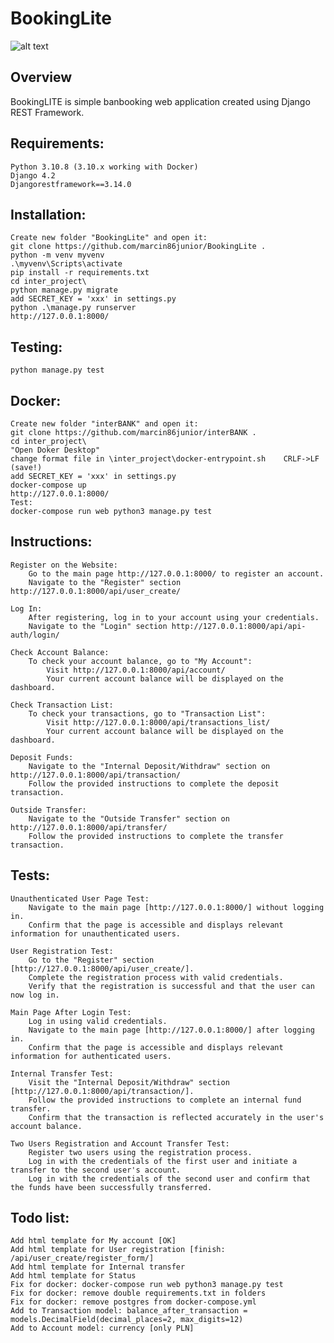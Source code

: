 BookingLite
=====================

![alt text](https://github.com/marcin86junior/interBANK/blob/main/readme.PNG)

Overview
--------

BookingLITE is simple banbooking web application created using Django REST Framework.

Requirements:
-------------

	Python 3.10.8 (3.10.x working with Docker)
	Django 4.2
    Djangorestframework==3.14.0

Installation:
-------------


	Create new folder "BookingLite" and open it:
	git clone https://github.com/marcin86junior/BookingLite .
	python -m venv myvenv
	.\myvenv\Scripts\activate
	pip install -r requirements.txt
	cd inter_project\
	python manage.py migrate
	add SECRET_KEY = 'xxx' in settings.py
	python .\manage.py runserver
	http://127.0.0.1:8000/


Testing:
--------

	python manage.py test


Docker:
-------

	Create new folder "interBANK" and open it:
	git clone https://github.com/marcin86junior/interBANK .
	cd inter_project\
	"Open Doker Desktop"
	change format file in \inter_project\docker-entrypoint.sh    CRLF->LF (save!)
	add SECRET_KEY = 'xxx' in settings.py
	docker-compose up
	http://127.0.0.1:8000/
	Test:
	docker-compose run web python3 manage.py test


Instructions:
-------


    Register on the Website:
        Go to the main page http://127.0.0.1:8000/ to register an account.
        Navigate to the "Register" section http://127.0.0.1:8000/api/user_create/

    Log In:
        After registering, log in to your account using your credentials.
        Navigate to the "Login" section http://127.0.0.1:8000/api/api-auth/login/

    Check Account Balance:
        To check your account balance, go to "My Account":
            Visit http://127.0.0.1:8000/api/account/
            Your current account balance will be displayed on the dashboard.

    Check Transaction List:
        To check your transactions, go to "Transaction List":
            Visit http://127.0.0.1:8000/api/transactions_list/
            Your current account balance will be displayed on the dashboard.

    Deposit Funds:
        Navigate to the "Internal Deposit/Withdraw" section on http://127.0.0.1:8000/api/transaction/
        Follow the provided instructions to complete the deposit transaction.

    Outside Transfer:
        Navigate to the "Outside Transfer" section on http://127.0.0.1:8000/api/transfer/
        Follow the provided instructions to complete the transfer transaction.


Tests:
-------


    Unauthenticated User Page Test:
        Navigate to the main page [http://127.0.0.1:8000/] without logging in.
        Confirm that the page is accessible and displays relevant information for unauthenticated users.

    User Registration Test:
        Go to the "Register" section [http://127.0.0.1:8000/api/user_create/].
        Complete the registration process with valid credentials.
        Verify that the registration is successful and that the user can now log in.
	
	Main Page After Login Test:
        Log in using valid credentials.
        Navigate to the main page [http://127.0.0.1:8000/] after logging in.
        Confirm that the page is accessible and displays relevant information for authenticated users.

    Internal Transfer Test:
        Visit the "Internal Deposit/Withdraw" section [http://127.0.0.1:8000/api/transaction/].
        Follow the provided instructions to complete an internal fund transfer.
        Confirm that the transaction is reflected accurately in the user's account balance.

    Two Users Registration and Account Transfer Test:
        Register two users using the registration process.
        Log in with the credentials of the first user and initiate a transfer to the second user's account.
        Log in with the credentials of the second user and confirm that the funds have been successfully transferred.


Todo list:
-------


    Add html template for My account [OK]
    Add html template for User registration [finish: /api/user_create/register_form/]
    Add html template for Internal transfer 
    Add html template for Status
    Fix for docker: docker-compose run web python3 manage.py test
    Fix for docker: remove double requirements.txt in folders
    Fix for docker: remove postgres from docker-compose.yml
    Add to Transaction model: balance_after_transaction = models.DecimalField(decimal_places=2, max_digits=12)
    Add to Account model: currency [only PLN]
